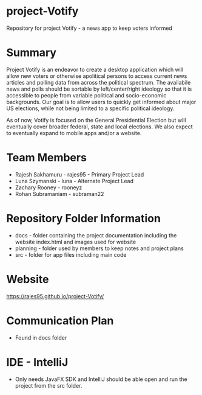 # project-Votify
Repository for project Votify - a news app to keep voters informed
# Summary
Project Votify is an endeavor to create a desktop application which will allow new voters or otherwise apolitical persons to access current news articles and polling data from across the political spectrum. The availabile news and polls should be sortable by left/center/right ideology so that it is accessible to people from variable political and socio-economic backgrounds. Our goal is to allow users to quickly get informed about major US elections, while not being limited to a specific political ideology. 

As of now, Votify is focused on the General Presidential Election but will eventually cover broader federal, state and local elections. We also expect to eventually expand to mobile apps and/or a website.
# Team Members
* Rajesh Sakhamuru - rajes95 - Primary Project Lead
* Luna Szymanski - luna - Alternate Project Lead
* Zachary Rooney - rooneyz
* Rohan Subramaniam - subraman22
# Repository Folder Information
* docs - folder containing the project documentation including the website index.html and images used for website
* planning - folder used by members to keep notes and project plans
* src - folder for app files including main code
# Website
https://rajes95.github.io/project-Votify/
# Communication Plan
* Found in docs folder
# IDE - IntelliJ
* Only needs JavaFX SDK and IntelliJ should be able open and run the project from the src folder.
